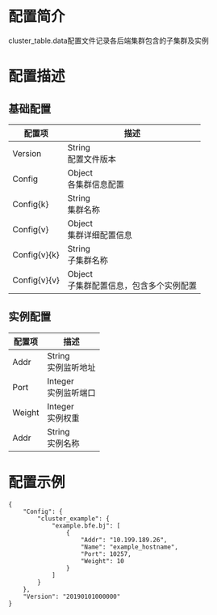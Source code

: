 # 配置简介

cluster_table.data配置文件记录各后端集群包含的子集群及实例

# 配置描述

## 基础配置
| 配置项  | 描述                                                           |
| ------- | -------------------------------------------------------------- |
| Version | String<br>配置文件版本 |
| Config  | Object<br>各集群信息配置 |
| Config{k} | String<br>集群名称 |
| Config{v} | Object<br>集群详细配置信息 |
| Config{v}{k} | String<br>子集群名称 |
| Config{v}{v} | Object<br>子集群配置信息，包含多个实例配置 |

## 实例配置
| 配置项  | 描述                                                           |
| ------- | -------------------------------------------------------------- |
| Addr    | String<br>实例监听地址 |
| Port    | Integer<br>实例监听端口 |
| Weight  | Integer<br>实例权重 |
| Addr    | String<br>实例名称 |

# 配置示例

```
{
    "Config": {
        "cluster_example": {
            "example.bfe.bj": [
                {
                    "Addr": "10.199.189.26",
                    "Name": "example_hostname",
                    "Port": 10257,
                    "Weight": 10
                }
            ]
        }
    }, 
    "Version": "20190101000000"
}
```



